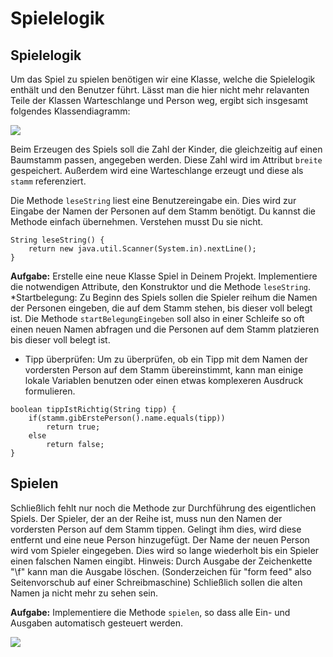# Spielelogik

## Spielelogik

Um das Spiel zu spielen benötigen wir eine Klasse, welche die Spielelogik enthält und den Benutzer führt. Lässt man die hier nicht mehr relavanten Teile der Klassen Warteschlange und Person weg, ergibt sich insgesamt folgendes Klassendiagramm: 

![](http://inf-schule.de/content/programmierung/oopjava/beziehungen/platzda/spielelogik/KlassendiagrammGesamt.png)

Beim Erzeugen des Spiels soll die Zahl der Kinder, die gleichzeitig auf einen Baumstamm passen, angegeben werden. Diese Zahl wird im Attribut `breite` gespeichert. Außerdem wird eine Warteschlange erzeugt und diese als `stamm` referenziert.

Die Methode `leseString` liest eine Benutzereingabe ein. Dies wird zur Eingabe der Namen der Personen auf dem Stamm benötigt. Du kannst die Methode einfach übernehmen. Verstehen musst Du sie nicht.

```text
String leseString() {
    return new java.util.Scanner(System.in).nextLine();
}
```

**Aufgabe:** Erstelle eine neue Klasse Spiel in Deinem Projekt. Implementiere die notwendigen Attribute, den Konstruktor und die Methode `leseString`. \*Startbelegung: Zu Beginn des Spiels sollen die Spieler reihum die Namen der Personen eingeben, die auf dem Stamm stehen, bis dieser voll belegt ist. Die Methode `startBelegungEingeben` soll also in einer Schleife so oft einen neuen Namen abfragen und die Personen auf dem Stamm platzieren bis dieser voll belegt ist.

* Tipp überprüfen: Um zu überprüfen, ob ein Tipp mit dem Namen der vordersten Person auf dem Stamm übereinstimmt, kann man einige lokale Variablen benutzen oder einen etwas komplexeren Ausdruck formulieren.

```text
boolean tippIstRichtig(String tipp) {
    if(stamm.gibErstePerson().name.equals(tipp))
        return true;
    else
        return false;
}
```

## Spielen

Schließlich fehlt nur noch die Methode zur Durchführung des eigentlichen Spiels. Der Spieler, der an der Reihe ist, muss nun den Namen der vordersten Person auf dem Stamm tippen. Gelingt ihm dies, wird diese entfernt und eine neue Person hinzugefügt. Der Name der neuen Person wird vom Spieler eingegeben. Dies wird so lange wiederholt bis ein Spieler einen falschen Namen eingibt. Hinweis: Durch Ausgabe der Zeichenkette "\f" kann man die Ausgabe löschen. \(Sonderzeichen für "form feed" also Seitenvorschub auf einer Schreibmaschine\) Schließlich sollen die alten Namen ja nicht mehr zu sehen sein.

**Aufgabe:** Implementiere die Methode `spielen`, so dass alle Ein- und Ausgaben automatisch gesteuert werden. 

![](http://inf-schule.de/content/programmierung/oopjava/beziehungen/platzda/spielelogik/spielen.svg)

